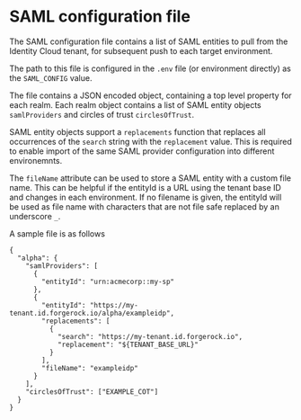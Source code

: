 # SAML configuration file

The SAML configuration file contains a list of SAML entities to pull from the Identity Cloud tenant, for subsequent push to each target environment.

The path to this file is configured in the `.env` file (or environment directly) as the `SAML_CONFIG` value.

The file contains a JSON encoded object, containing a top level property for each realm. Each realm object contains a list of SAML entity objects `samlProviders` and circles of trust `circlesOfTrust`.

SAML entity objects support a `replacements` function that replaces all occurrences of the `search` string with the `replacement` value. This is required to enable import of the same SAML provider configuration into different environemnts.

The `fileName` attribute can be used to store a SAML entity with a custom file name. This can be helpful if the entityId is a URL using the tenant base ID and changes in each environment. If no filename is given, the entityId will be used as file name with characters that are not file safe replaced by an underscore `_`.

A sample file is as follows

```
{
  "alpha": {
    "samlProviders": [
      {
        "entityId": "urn:acmecorp::my-sp"
      },
      {
        "entityId": "https://my-tenant.id.forgerock.io/alpha/exampleidp",
        "replacements": [
          {
            "search": "https://my-tenant.id.forgerock.io",
            "replacement": "${TENANT_BASE_URL}"
          }
        ],
        "fileName": "exampleidp"
      }
    ],
    "circlesOfTrust": ["EXAMPLE_COT"]
  }
}
```
